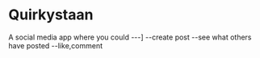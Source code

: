 # Quirkystaan
A social media app where you could ---]
--create post
--see what others have posted
--like,comment

